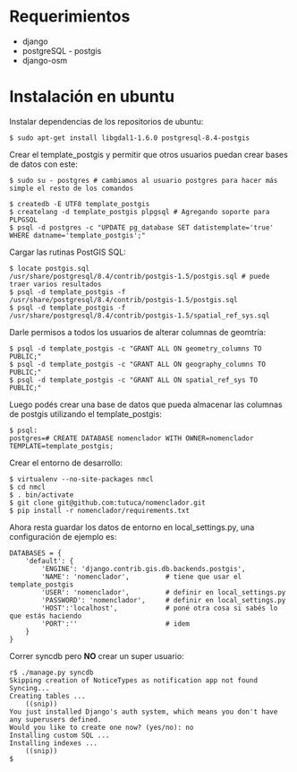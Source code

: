 Requerimientos
=================

* django
* postgreSQL - postgis
* django-osm



Instalación en ubuntu
=================

Instalar dependencias de los repositorios de ubuntu:

    $ sudo apt-get install libgdal1-1.6.0 postgresql-8.4-postgis

Crear el template_postgis y permitir que otros usuarios puedan crear bases 
de datos con este:
    
    $ sudo su - postgres # cambiamos al usuario postgres para hacer más simple el resto de los comandos

    $ createdb -E UTF8 template_postgis
    $ createlang -d template_postgis plpgsql # Agregando soporte para PLPGSQL 
    $ psql -d postgres -c "UPDATE pg_database SET datistemplate='true' WHERE datname='template_postgis';"

Cargar las rutinas PostGIS SQL:

    $ locate postgis.sql
    /usr/share/postgresql/8.4/contrib/postgis-1.5/postgis.sql # puede traer varios resultados
    $ psql -d template_postgis -f /usr/share/postgresql/8.4/contrib/postgis-1.5/postgis.sql
    $ psql -d template_postgis -f /usr/share/postgresql/8.4/contrib/postgis-1.5/spatial_ref_sys.sql

Darle permisos a todos los usuarios de alterar columnas de geomtría:

    $ psql -d template_postgis -c "GRANT ALL ON geometry_columns TO PUBLIC;"
    $ psql -d template_postgis -c "GRANT ALL ON geography_columns TO PUBLIC;"
    $ psql -d template_postgis -c "GRANT ALL ON spatial_ref_sys TO PUBLIC;"    

Luego podés crear una base de datos que pueda almacenar las columnas de postgis utilizando el template_postgis:

    $ psql:
    postgres=# CREATE DATABASE nomenclador WITH OWNER=nomenclador TEMPLATE=template_postgis;


Crear el entorno de desarrollo:

    $ virtualenv --no-site-packages nmcl
    $ cd nmcl
    $ . bin/activate 
    $ git clone git@github.com:tutuca/nomenclador.git
    $ pip install -r nomenclador/requirements.txt
    
Ahora resta guardar los datos de entorno en local_settings.py, una configuración de ejemplo es:

    DATABASES = {
        'default': {
            'ENGINE': 'django.contrib.gis.db.backends.postgis',
            'NAME': 'nomenclador',         # tiene que usar el template_postgis 
            'USER': 'nomenclador',         # definir en local_settings.py
            'PASSWORD': 'nomenclador',     # definir en local_settings.py
            'HOST':'localhost',            # poné otra cosa si sabés lo que estás haciendo
            'PORT':''                      # idem
        }
    }


Correr syncdb pero **NO** crear un super usuario:

    r$ ./manage.py syncdb
    Skipping creation of NoticeTypes as notification app not found
    Syncing...
    Creating tables ...
        ((snip))
    You just installed Django's auth system, which means you don't have any superusers defined.
    Would you like to create one now? (yes/no): no
    Installing custom SQL ...
    Installing indexes ...
        ((snip))
    $ 



    
    
    
    

